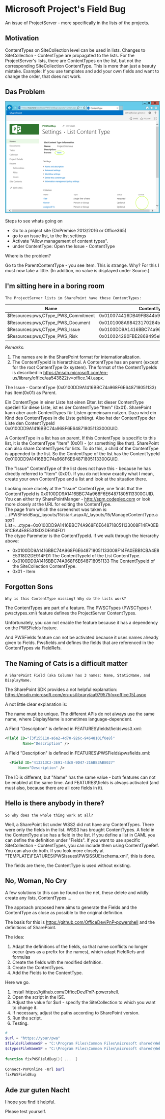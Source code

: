 # Microsoft Project's Field Bug

An issue of ProjectServer - more specifically in the lists of the projects.


## Motivation

ContentTypes on SiteCollection level can be used in lists. Changes to SiteCollection - ContentType are propagated to the lists.
For the ProjectServer's lists, there are ContentTypes on the list, but not the corresponding SiteCollection ContentType.
This is more than just a beauty mistake. Example: If you use templates and add your own fields and want to change the order, that does not work.

## Das Problem

![ProjectServer Issue ContentType](./ListSettings.png)

Steps to see whats going on
- Go to a project site (OnPremise 2013/2016 or Office365)
- go to an issue list, to the list settings
- Activate "Allow management of content types".
- under ContentType: Open the Issue - ContentType

Where is the problem?

Go to the ParentContentType - you see Item. This is strange. Why? For this I must now take a little.
(In addition, no value is displayed under Source.)

## I'm sitting here in a boring room

    The ProjectServer lists in SharePoint have those ContentTypes: 


|  Name | ContentTypeId  |
|-------|----------------|
| $Resources:pws,CType_PWS_Commitment | 0x010074416DB49FB844b99C763FA7171E7D1F|
| $Resources:pws,CType_PWS_Document | 0x0101008A98423170284beeB635F43C3CF4E98B|
| $Resources:pws,CType_PWS_Issue | 0x0100DD9A1416BBC74a968F6E648718051133|
| $Resources:pws,CType_PWS_Risk | 0x010024290FBE2869495eB819832776560730|


*Remarks:*

1) The names are in the SharePoint format for internationalization.
2) The ContentTypeId is hierarchical. A ContentType has an parent (except for the root ContentType 0x system).
   The format of the ContentTypeIds is described in https://msdn.microsoft.com/en-us/library/office/aa543822(v=office.14).aspx.

The Issue - ContentType (0x0100DD9A1416BBC74a968F6E648718051133) has  Item(0x01) as Parent.

Ein ContentType in einer Liste hat einen Elter. Ist dieser ContentType speziell für diese Liste, ist es der ContentType "Item" (0x01). 
SharePoint kann aber auch ContentTypes für Listen gemeinsam nutzen. Dazu wird ein Kind des ContentTypes in die Liste gehängt.
Also hat der ContentType der Liste den ContentTypeId 0x0100DD9A1416BBC74a968F6E64871805113300GUID.

A ContentType in a list has an parent. If this ContentType is specific to this list, it is the ContentType "Item" (0x01) - (or something like that).
SharePoint can also share ContentTypes for lists. To do this, a child of the ContentType is appended to the list.
So the ContentType of the list has the ContentTypeId 0x0100DD9A1416BBC74a968F6E64871805113300GUID.

The "Issue" ContentType of the list does not have this - because he has directly referred to "Item" (0x01).
If you do not know exactly what I mean, create your own ContentType and a list and look at the situation there.

Looking more closely at the "Issue" ContentType, one finds that the ContentTypeId is 0x0100DD9A1416BBC74a968F6E64871805113300GUID.
You can either try SharePointManger - http://spm.codeplex.com
or look more closely at the URL for editing the ContentType.<br/>
The page from which the screenshot was taken is: .../PWSFieldBug/_layouts/15/start.aspx#/_layouts/15/ManageContentType.aspx?List=...ctype=0x0100DD9A1416BBC74A968F6E648718051133008F14FA0EBB1CBA4E8E5318D2DE914FD1<br/>
The ctype Paremeter is the ContentTypeId.
If we walk through the hierarchy above:
- 0x0100DD9A1416BBC74A968F6E648718051133008F14FA0EBB1CBA4E8E5318D2DE914FD1  The ContentTypeId of the List ContentType.
- 0x0100DD9A1416BBC74A968F6E648718051133 The ContentTypeId of the SiteCollection ContentType.
- 0x01 - Item

## Forgotten Sons

    Why is this ContentType missing? Why do the lists work?

The ContentTypes are part of a feature.
The PWSCTypes (PWSCTypes \ pwsctypes.xml) feature defines the ProjectServer ContentTypes.

Unfortunately, you can not enable the feature because it has a dependency on the PWSFields feature.

And PWSFields feature can not be activated because it uses names already given to Fields.
Pwsfields.xml defines the fields that are referenced in the ContentTypes via FieldRefs.


## The Naming of Cats is a difficult matter

    A SharePoint Field (aka Column) has 3 names: Name, StaticName, and DisplayName.

The SharePoint SDK provides a not helpful explanation: https://msdn.microsoft.com/en-us/library/aa979575(v=office.15).aspx

A not little clear explanation is:

The name must be unique.
The different APIs do not always use the same name, where DisplayName is sometimes language-dependent.

A Field "Description" is defined in FEATURES\fields\fieldswss3.xml:

```XML
<Field ID="{3f155110-a6a2-4d70-926c-94648101f0e8}"
        Name="Description" />
```

A Field "Description" is defined in FEATURES\PWSFields\pwsfields.xml:
```XML
  <Field ID="413213C2-3E91-4dc8-9D47-216B83AB8027"
      Name="Description" />
```

The ID is different, but "Name" has the same value - both features can not be enabled at the same time. 
And FEATURES\fields is always activated (and must also, because there are all core fields in it).

## Hello is there anybody in there?

    So why does the whole thing work at all?


Well, a SharePoint list under WSS2 did not have any ContentTypes. There were only the fields in the list.
WSS3 has brought ContentTypes. A field in the ContentType also has a field in the list.
If you define a list in CAML you can define the definition under "Fields".
If you want to use specific SiteCollection - ContentTypes, you can include them using ContentTypeRef.
You can also do both.
If you look more closely at "TEMPLATE\FEATURES\PWSIssues\PWSISSUE\schema.xml", this is done.

The fields are there, the ContentType is used without existing.

## No, Woman, No Cry

A few solutions to this can be found on the net, these delete and wildly create any lists, ContentTypes ...

The approach proposed here aims to generate the Fields and the ContentType as close as possible to the original definition.

The basis for this is https://github.com/OfficeDev/PnP-powershell and the definitions of SharePoint.

The idea:

1) Adapt the definitions of the fields, so that name conflicts no longer occur (pws as a prefix for the names), which adapt FieldRefs and formulas
2) Create the fields with the modified defnition.
3) Create the ContentTypes.
4) Add the Fields to the ContentType.

Here we go.

1) Install https://github.com/OfficeDev/PnP-powershell.
2) Open the script in the ISE.
2) Adjust the value for $url - specify the SiteCollection to which you want to change it.
3) If necessary, adjust the paths according to SharePoint version.
4) Run the script.
5) Testing.

```powershell
# 
$url = "https://your/pwa"
$fieldsFileNameSP = "C:\Program Files\Common Files\microsoft shared\Web Server Extensions\15\TEMPLATE\FEATURES\PWSFields\pwsfields.xml"
$ctypesFileNameSP = "C:\Program Files\Common Files\microsoft shared\Web Server Extensions\15\TEMPLATE\FEATURES\PWSCTypes\pwsctypes.xml"

function fixPWSFieldBug(){ ...  }

Connect-PnPOnline -Url $url
fixPWSFieldBug
```

## Ade zur guten Nacht

I hope you find it helpful.

Please test yourself.